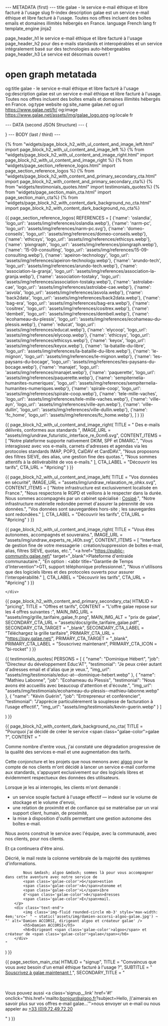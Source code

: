 --- METADATA (first) ---
title           galae - le service e-mail éthique et libre facturé à l'usage
slug            fr-index
description     galae est un service e-mail éthique et libre facturé à l'usage. Toutes nos offres incluent des boîtes emails et domaines illimités hébergés en France.
language        French
lang            fr
template_engine jinja2

page_header_h1  le service e-mail éthique et libre facturé à l'usage
page_header_h2  pour des e-mails standards et interopérables et un service intégralement basé sur des technologies auto-hébergeables
page_header_h3  Le service est désormais ouvert !

# open graph metatada
og:title        galae - le service e-mail éthique et libre facturé à l'usage
og:description  galae est un service e-mail éthique et libre facturé à l'usage. Toutes nos offres incluent des boîtes emails et domaines illimités hébergés en France.
og:type         website
og:site_name    galae.net
og:url          https://www.galae.net/fr/
og:image        https://www.galae.net/assets/img/galae_logo.png
og:locale       fr

--- DATA (second JSON Structure) ---
{

}
--- BODY (last / third) ---


{% from "widgets/page_block_h2_with_ul_content_and_image_left.html" import page_block_h2_with_ul_content_and_image_left %}
{% from "widgets/page_block_h2_with_ul_content_and_image_right.html" import page_block_h2_with_ul_content_and_image_right %}
{% from "widgets/page_section_reference_logos.html" import page_section_reference_logos %}
{% from "widgets/page_block_h2_with_content_and_primary_secondary_cta.html" import page_block_h2_with_content_and_primary_secondary_cta%}
{% from "widgets/testimonials_quotes.html" import testimonials_quotes%}
{% from "widgets/page_section_main_cta.html" import page_section_main_cta%}
{% from "widgets/page_block_h2_with_content_dark_background_no_cta.html" import page_block_h2_with_content_dark_background_no_cta%}



{{ page_section_reference_logos(
    REFERENCES = 
    [
        {'name': 'oslandia', 'logo_url': 'assets/img/references/oslandia.webp'},
        {'name': 'narm-pc', 'logo_url': 'assets/img/references/narm-pc.svg'},
        {'name': 'domeo-conseils', 'logo_url': 'assets/img/references/domeo-conseils.webp'},
        {'name': 'ethicsys', 'logo_url': 'assets/img/references/ethicsys.webp'},
        {'name': 'pixngraph', 'logo_url': 'assets/img/references/pixngraph.webp'},
        {'name': '15-09-consulting', 'logo_url': 'assets/img/references/15-09-consulting.webp'},
        {'name': 'apeiron-technology', 'logo_url': 'assets/img/references/apeiron-technology.webp'},
        {'name': 'arundo-tech', 'logo_url': 'assets/img/references/arundo-tech.webp'},
        {'name': 'association-la-granja', 'logo_url': 'assets/img/references/association-la-granja.webp'},
        {'name': 'association-tostaky', 'logo_url': 'assets/img/references/association-tostaky.webp'},
        {'name': 'astrolabe-cae', 'logo_url': 'assets/img/references/astrolabe-cae.webp'},
        {'name': 'asvola', 'logo_url': 'assets/img/references/asvola.webp'},
        {'name': 'back2data', 'logo_url': 'assets/img/references/back2data.webp'},
        {'name': 'bag-era', 'logo_url': 'assets/img/references/bag-era.webp'},
        {'name': 'cositrex', 'logo_url': 'assets/img/references/cositrex.webp'},
        {'name': 'dembell', 'logo_url': 'assets/img/references/dembell.webp'},
        {'name': 'ecohameau-du-plessis', 'logo_url': 'assets/img/references/ecohameau-du-plessis.webp'},
        {'name': 'educat', 'logo_url': 'assets/img/references/educat.webp'},
        {'name': 'elycoop', 'logo_url': 'assets/img/references/elycoop.webp'},
        {'name': 'ethicsys', 'logo_url': 'assets/img/references/ethicsys.webp'},
        {'name': 'keyox', 'logo_url': 'assets/img/references/keyox.webp'},
        {'name': 'la-bataille-du-libre', 'logo_url': 'assets/img/references/la-bataille-du-libre.webp'},
        {'name': 'le-mignon', 'logo_url': 'assets/img/references/le-mignon.webp'},
        {'name': 'les-paysans-du-bocage', 'logo_url': 'assets/img/references/les-paysans-du-bocage.webp'},
        {'name': 'manajet', 'logo_url': 'assets/img/references/manajet.webp'},
        {'name': 'paquerette', 'logo_url': 'assets/img/references/paquerette.webp'},
        {'name': 'sempiternelia-humanites-numeriques', 'logo_url': 'assets/img/references/sempiternelia-humanites-numeriques.webp'},
        {'name': 'spirale-coop', 'logo_url': 'assets/img/references/spirale-coop.webp'},
        {'name': 'tele-mille-vaches', 'logo_url': 'assets/img/references/tele-mille-vaches.webp'},
        {'name': 'ville-ayn', 'logo_url': 'assets/img/references/ville-ayn.webp'},
        {'name': 'ville-dullin', 'logo_url': 'assets/img/references/ville-dullin.webp'},
        {'name': 'fc_home', 'logo_url': 'assets/img/references/fc_home.webp'},
    ]
) }}



<section class="showcase">
    <div class="container-fluid p-0">


{{ page_block_h2_with_ul_content_and_image_right( 
    TITLE = 
    "
        Des e-mails <span class='galae-color'>délivrés</span>,
        conformes aux <span class='galae-color'>standards</span>
    ",
    IMAGE_URL = "assets/img/undraw_futuristic_interface_re_0cm6.svg",
    CONTENT_ITEMS = 
    [
        "Notre plateforme supporte nativement DKIM, SPF et DMARC.",
        "Vous interagissez avec vos e-mails, carnets d'adresses et agendas via les protocoles standards IMAP, POP3, CalDAV et CardDAV.",
        "Nous proposons des filtres SIEVE, des alias, une gestion fine des quotas.",
        "Nous sommes attentifs à la délivérabilité de vos e-mails."
    ],
    CTA_LABEL = "Découvrir les tarifs",
    CTA_URL = "#pricing"
) }}


{{ page_block_h2_with_ul_content_and_image_left(
    TITLE = "Vos données en <span class='galae-color'>sécurité</span>",
    IMAGE_URL = "assets/img/undraw_relaxation_re_ohkx.svg",
    CONTENT_ITEMS =
    [
        "Notre infrastructure est exclusivement localisée en France.",
        "Nous respectons le RGPD et veillons à le respecter dans la durée. Nous sommes accompagnés par un cabinet spécialisé : <a href='https://www.cosipe.fr/' target='_blank'>Cosipé</a>.",
        "Notre infrastructure matérielle redondée permet d'assurer la pérennité de vos données.",
        "Vos données sont sauvegardées hors-site ; les sauvegardes sont redondées."
    ],
    CTA_LABEL = "Découvrir les tarifs",
    CTA_URL = "#pricing" 
) }}


{{ page_block_h2_with_ul_content_and_image_right( 
    TITLE = "Vous êtes <span class='galae-color'>autonomes</span>, accompagnés et souverains.",
    IMAGE_URL = "assets/img/undraw_experts_re_i40h.svg",
    CONTENT_ITEMS =
    [
        "Interface de gestion fine de votre messagerie : création/suppression de boîtes e-mail, alias, filtres SIEVE, quotas, etc.",
        "<a href=\"https://public-community.galae.net\" target=\"_blank\">Plateforme</a> d'entraide communautaire.",
        "En option : <abbr title=\"Garantie de Temps d'Intervention\">GTI</abbr>, support téléphonique professionnel.",
        "Nous n'utilisons que des logiciels libres et des protocoles ouverts pour assurer l'interopérabilité."
    ],
    CTA_LABEL = "Découvrir les tarifs",
    CTA_URL = "#pricing" 
) }}


    </div>
</section>



{{ page_block_h2_with_content_and_primary_secondary_cta(
    HTMLID = "pricing",
    TITLE = "Offres et tarifs",
    CONTENT = "L'offre galae repose sur les 4 offres suivantes :",
    MAIN_IMG_URL = "assets/img/grille_tarifaire_galae_fr.png",
    MAIN_IMG_ALT = "prix de galae",
    SECONDARY_CTA_URL = "assets/docs/grille_tarifaire_galae.pdf",
    SECONDARY_CTA_TARGET = "_blank",
    SECONDARY_CTA_LABEL = "Téléchargez la grille tarifaire",
    PRIMARY_CTA_URL = "https://pay.galae.net/",
    PRIMARY_CTA_TARGET = "_blank",
    PRIMARY_CTA_LABEL = "Souscrivez maintenant",
    PRIMARY_CTA_ICON = "bi-rocket"
) }}



{{ testimonials_quotes(
    PERSONS =
    [
        { "name": "Dominique Hébert", "job": "Directeur du développement Educ'AT", "testimonial": "Je peux créer autant d'adresses email et d'alias que je veux.", "img_url": "assets/img/testimonials/educ-at--dominique-hebert.webp" },
        { "name": "Mathieu Labonne", "job": "Ecohameau du Plessis", "testimonial": "Nous avons été accueillis avec beaucoup d'attention et d'écoute.", "img_url": "assets/img/testimonials/ecohameau-du-plessis--mathieu-labonne.webp" },
        { "name": "Kévin Guérin", "job": "Entrepreneur et conférencier", "testimonial": "J’apprécie particulièrement la souplesse de facturation à l’usage effectif.", "img_url": "assets/img/testimonials/kevin-guerin.webp" }
    ]

) }}



{{ page_block_h2_with_content_dark_background_no_cta( 
    TITLE = "Pourquoi j'ai décidé de créer le service <span class=\"galae-color\">galae</span> ?",
    CONTENT = 
    "
        <p class='lead'>
            Comme nombre d'entre vous, j'ai constaté une dégradation progressive de la qualité des services e-mail et une augmentation des tarifs.
        </p>
        <p class='lead'>
            Cette conjoncture et les projets que nous menons avec <a href='https://www.algoo.fr' target='_blank'>algoo</a>
            pour le compte de nos clients m'ont décidé à lancer un service e-mail conforme aux standards,
            s'appuyant exclusivement sur des logiciels libres et évidemment respectueux
            des données des utilisateurs.
        </p>
        <p class='lead'>
            Lorsque je les ai interrogés, les clients m'ont demandé :
        </p>
        <ul class='lead'>
        <li>
            un service souple facturé à l'usage effectif &mdash; indexé sur le volume de stockage et le volume d'envoi,
        </li>
        <li>
            une relation de proximité et de confiance qui se matérialise par un vrai support client, humain, de proximité,
        </li>
        <li>
            la mise à disposition d'outils permettant une gestion autonome des boîtes e-mail.
        </li>
        </ul>
        <p class='lead'>
            Nous avons construit le service avec l'équipe, avec la communauté, avec nos clients, pour nos clients.
        </p>
        <p class='lead'>
            Et ça continuera d'être ainsi.
        </p>
        <p class='lead'>
            Décrié, le mail reste la colonne vertébrale de la majorité des systèmes d'informations.

            Nous &mdash; algoo &mdash; sommes là pour vous accompagner dans cette aventure avec notre service de
            <span class='galae-color'>G</span>estion
            <span class='galae-color'>A</span>utonome et
            <span class='galae-color'>L</span>ibre
            d'<span class='galae-color'>A</span>dresses
            <span class='galae-color'>E</span>mail.
        </p>
        <div class='text-end'>
            <img class='img-fluid rounded-circle mb-3' style='max-width: 4em;'src=' " ~ static('assets/img/damien-accorsi-algoo-galae.jpg') ~ "' alt='Damien ACCORSI, dirigeant algoo et créateur galae' />
            <h5>Damien ACCORSI</h5>
            <h6>Dirigeant <span class='galae-color'>algoo</span> et créateur de <span class='galae-color'>galae</span></h6>
        </div>
    "
) }}



{{ page_section_main_cta(
    HTMLID = "signup",
    TITLE = "Convaincus que vous avez besoin d'un email éthique facturé à l'usage&nbsp;?",
    SUBTITLE =
    "
        <a href='https://pay.galae.net/' target='_blank' class='btn btn-primary btn-lg'>
            Souscrivez à galae maintenant&nbsp;!<i class='bi-rocket'></i>
        </a>
    ",
    SECONDARY_TITLE = 
    "
        <p>
            <br/><br/>Vous pouvez aussi 
            <a class='signup__link' href='#!' onclick=\"this.href='mailto:bonjour@algoo.fr?subject=Hello, j\\'aimerais en savoir plus sur vos offres e-mail galae...'\">nous envoyer un e-mail</a>
            ou nous appeler au <a class='signup__link' href='tel:+33972497220'>+33 (0)9.72.49.72.20</a>
        </p>
    "
) }}

